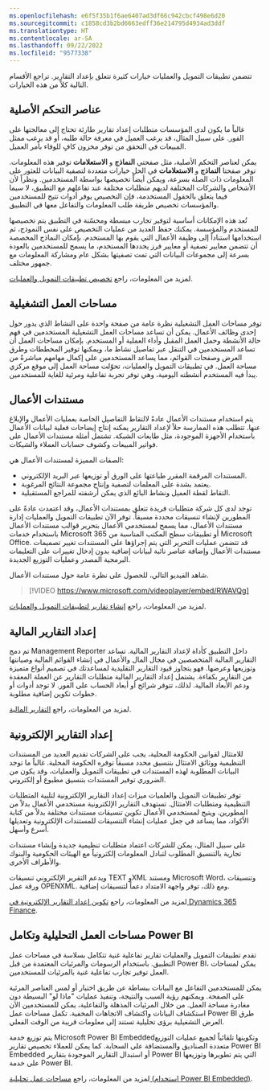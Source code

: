 ```yaml
---
ms.openlocfilehash: e6f5f35b1f6ae6407ad3df66c942cbcf498e6d20
ms.sourcegitcommit: c1858cd3b2bd6663edff36e214795d4934ad3ddf
ms.translationtype: HT
ms.contentlocale: ar-SA
ms.lasthandoff: 09/22/2022
ms.locfileid: "9577338"
---
```

تتضمن تطبيقات التمويل والعمليات خيارات كثيرة تتعلق بإعداد التقارير. تراجع الأقسام التالية كلاً من هذه الخيارات.

## <a name="native-controls"></a>عناصر التحكم الأصلية

غالباً ما يكون لدى المؤسسات متطلبات إعداد تقارير طارئة تحتاج إلى معالجتها على الفور. على سبيل المثال، قد يرغب العميل في معرفة حالة طلبه، أو قد يرغب ممثل المبيعات في التحقق من توفر مخزون كافٍ للوفاء بأمر العميل.

يمكن لعناصر التحكم الأصلية، مثل صفحتي **النماذج** و **الاستعلامات** توفير هذه المعلومات. توفر صفحتا **النماذج** و **الاستعلامات** في الحل خيارات متعددة لتصفية البيانات للعثور على المعلومات ذات الصلة بسرعة، ويمكن أيضاً تخصيصها بواسطة المستخدمين. ونظراً لأن الأشخاص والشركات المختلفة لديهم متطلبات مختلفة عند تفاعلهم مع التطبيق، لا سيما فيما يتعلق بالحقول المستخدمة، فإن التخصيص يوفر أدوات تتيح للمستخدمين والمؤسسات تخصيص طريقة طلب المعلومات والتفاعل معها في التطبيق.

تُعد هذه الإمكانات أساسية لتوفير تجارب مبسطة ومحسّنة في التطبيق يتم تخصيصها للمستخدم والمؤسسة. يمكنك حفظ العديد من عمليات التخصيص على نفس النموذج، ثم استخدامها استناداً إلى وظيفة الأعمال التي يقوم بها المستخدم. بإمكان النماذج المخصصة أن تتضمن معايير تصفية أو معايير فرز يحددها المستخدم، ما يسمح للمستخدمين بالعودة بسرعة إلى مجموعات البيانات التي تمت تصفيتها بشكل عام ومشاركة المعلومات مع جمهور مختلف.

لمزيد من المعلومات، راجع [تخصيص تطبيقات التمويل والعمليات](/training/modules/personalize-finance-operations/?azure-portal=true).

## <a name="operational-workspaces"></a>مساحات العمل التشغيلية

توفر مساحات العمل التشغيلية نظرة عامة من صفحة واحدة على النشاط الذي يدور حول إحدى وظائف الأعمال. يمكن أن تساعد مساحات العمل التشغيلية المستخدمين في فهم حالة الأنشطة وحمل العمل المقبل وأداء العملية أو المستخدم. بإمكان مساحات العمل أن تساعد المستخدمين في التنقل عبر تفاصيل نشاط ما، ويمكنها توفير المخططات وطرق العرض وصفحات القوائم، مما يساعد المستخدمين على إكمال مهامهم مباشرةً من مساحة العمل. في تطبيقات التمويل والعمليات، تحوّلت مساحة العمل إلى موقع مركزي يبدأ فيه المستخدم أنشطته اليومية، وهي توفر تجربة تفاعلية ومرئية للغاية للمستخدمين.

## <a name="business-documents"></a>مستندات الأعمال

يتم استخدام مستندات الأعمال عادةً لالتقاط التفاصيل الخاصة بعمليات الأعمال والإبلاغ عنها. تتطلب هذه الممارسة حلاً لإعداد التقارير يمكنه إنتاج إيضاحات فعلية لبيانات الأعمال باستخدام الأجهزة الموجودة، مثل طابعات الشبكة. تشتمل أمثلة مستندات الأعمال على فواتير المبيعات وكشوف حسابات العملاء والشيكات.

الصفات المميزة لمستندات الأعمال هي:

- المستندات المرقمة المقرر طباعتها على الورق أو توزيعها عبر البريد الإلكتروني.
- يعتمد بشدة على المعلمات لتصفية وإنتاج مجموعة النتائج المرغوبة.
- التقاط لقطة العميل ونشاط البائع الذي يمكن أرشفته للمراجع المستقبلية.

توجد لدى كل شركة متطلبات فريدة تتعلق بمستندات الأعمال، وقد اعتمدت عادةً على المطورين لإنشاء تنسيقات محددة مسبقاً. توفر الآن تطبيقات التمويل والعمليات إدارة مستندات الأعمال، مما يسمح لمستخدمي الأعمال بتحرير قوالب مستندات الأعمال باستخدام خدمات Microsoft 365 أو تطبيقات سطح المكتب المناسبة من Microsoft Office. قد تتضمن عمليات التحرير التي يتم إجراؤها على المستندات تغيير تصميمات مستندات الأعمال وإضافة عناصر نائبة لبيانات إضافية بدون إدخال تغييرات على التعليمات البرمجية المصدر وعمليات التوزيع الجديدة.

شاهد الفيديو التالي، للحصول على نظرة عامة حول مستندات الأعمال.
> [!VIDEO https://www.microsoft.com/videoplayer/embed/RWAVQg]

لمزيد من المعلومات، راجع [إنشاء تقارير لتطبيقات التمويل والعمليات](/training/modules/build-reports-finance-operations/?azure-portal=true).

## <a name="financial-reporting"></a>إعداد التقارير المالية

تم دمج Management Reporter داخل التطبيق كأداة لإعداد التقارير المالية. تساعد التقارير المالية المتخصصين في مجال المال والأعمال في إنشاء القوائم المالية وصيانتها وتوزيعها وعرضها. فهو يتجاوز قيود التقارير التقليدية لمساعدتك في تصميم أنواع متميزة من التقارير بكفاءة. يشتمل إعداد التقارير المالية متطلبات التقارير عن العملة المعقدة ودعم الأبعاد المالية. لذلك، تتوفر شرائح أو أبعاد الحساب على الفور. لا توجد أدوات أو خطوات تكوين إضافية مطلوبة.

لمزيد من المعلومات، راجع [التقارير المالية](/training/modules/work-analytics-reporting-finance-operations/3-financial-reporting/?azure-portal=true).

## <a name="electronic-reporting"></a>إعداد التقارير الإلكترونية

للامتثال لقوانين الحكومة المحلية، يجب على الشركات تقديم العديد من المستندات التنظيمية ووثائق الامتثال بتنسيق محدد مسبقاً توفره الحكومة المحلية. غالباً ما توجد البيانات المطلوبة لهذه المستندات في تطبيقات التمويل والعمليات، وقد يكون من الضروري توفير المستندات بتنسيق مطبوع أو إلكتروني.

توفر تطبيقات التمويل والعلميات ميزات إعداد التقارير الإلكترونية لتلبية المتطلبات التنظيمية ومتطلبات الامتثال. تستهدف التقارير الإلكترونية مستخدمي الأعمال بدلاً من المطورين. ويتيح لمستخدمي الأعمال تكوين تنسيقات مستندات مختلفة بدلاً من كتابة الأكواد، مما يساعد في جعل عمليات إنشاء التنسيقات للمستندات الإلكترونية وتعديلها أسرع وأسهل.

على سبيل المثال، يمكن للشركات اعتماد متطلبات تنظيمية جديدة وإنشاء مستندات تجارية بالتنسيق المطلوب لتبادل المعلومات إلكترونياً مع الهيئات الحكومية والبنوك والأطراف الأخرى.

ويدعم التقرير الإلكتروني تنسيقات TEXT وXML ومستند Microsoft Word، وتنسيقات ورقة عمل OPENXML. ومع ذلك، توفر واجهة الامتداد دعماً لتنسيقات إضافية.

لمزيد من المعلومات، راجع [تكوين إعداد التقارير الإلكترونية في Dynamics 365 Finance](/training/modules/configure-electronic-reporting-finance-operations/?azure-portal=true).

## <a name="analytical-workspaces-and-power-bi-integration"></a>مساحات العمل التحليلية وتكامل Power BI

تقدم تطبيقات التمويل والعمليات تقارير تفاعلية غنية تتكامل بسلاسة في مساحات عمل التطبيق. باستخدام الرسومات والمرئيات المعتمدة من قبل Power BI، يمكن لمساحات العمل توفير تجارب تفاعلية غنية بالمرئيات للمستخدمين.

يمكن للمستخدمين التفاعل مع البيانات ببساطة عن طريق اختيار أو لمس العناصر المرئية على الصفحة. ويمكنهم رؤية السبب والنتيجة، وتنفيذ عمليات "ماذا لو" البسيطة دون مغادرة مساحة العمل. من خلال المرئيات المذهلة والتفاعلية، يمكن للمستخدمين الآن استكشاف البيانات واكتشاف الاتجاهات المخفية. تكمل مساحات عمل Power BI طرق العرض التشغيلية برؤى تحليلية تستند إلى معلومات قريبة من الوقت الفعلي.

يتم توزيع خدمة Microsoft Power BI Embeddedوتكوينها تلقائياً لجميع عمليات التوزيع متعددة الصناديق والمستضافة على السحابة. كما يمكن للعملاء تخصيص تقارير Power BI Embedded أو استبدال التقارير الموجودة بتقارير  Power BI التي يتم تطويرها وتوزيعها على خدمة Power BI.

لمزيد من المعلومات، راجع [مساحات عمل تحليلية (استخدام Power BI Embedded)](/dynamics365/fin-ops-core/dev-itpro/analytics/embed-power-bi-workspaces?azure-portal=true&toc=/dynamics365/commerce/toc.json).
